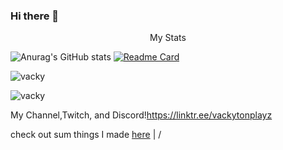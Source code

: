 
### Hi there 👋

<p style = "text-align:center;">My Stats</p>

![Anurag's GitHub stats](https://github-readme-stats.vercel.app/api?username=vackyton&theme=radical&show_icons=true)
[![Readme Card](https://github-readme-stats.vercel.app/api/pin/?username=vackyton&&theme=radical&repo=MyPythonScripts)](https://github.com/vackyton/MyPythonScripts)
<p><img  src="https://github-readme-stats.vercel.app/api/top-langs?username=vackyton&show_icons=true&theme=radical&locale=en&langs_count=10&layout=compact" alt="vacky" /></p>
<p><img  src="https://discord.c99.nl/widget/theme-1/756319882135601263.png" alt="vacky" /></p>


My Channel,Twitch, and Discord!https://linktr.ee/vackytonplayz

check out sum things I made <a href = "https://github.com/vackyton/Vackyton/blob/main/mystuff.md">here</a>
                  |
                 \/
